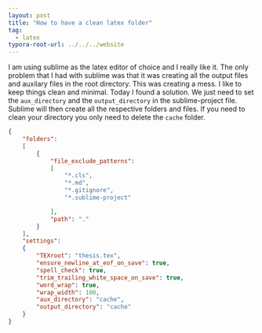 ```yaml
---
layout: post
title: "How to have a clean latex folder"
tag: 
  - latex
typora-root-url: ../../../website
---
```


I am using sublime as the latex editor of choice and I really like it. The only problem that I had with sublime was that it was creating all the output files and auxilary files in the root directory. This was creating a mess. I like to keep things clean and minimal. Today I found a solution. We just need to set the `aux_directory` and the `output_directory` in the sublime-project file. Sublime will then create all the respective folders and files. If you need to clean your directory you only need to delete the `cache` folder.

```json
{
	"folders":
	[
		{
			"file_exclude_patterns":
			[
				"*.cls",
				"*.md",
				"*.gitignore",
				"*.sublime-project"

			],
			"path": "."
		}
	],
	"settings":
	{
		"TEXroot": "thesis.tex",
		"ensure_newline_at_eof_on_save": true,
		"spell_check": true,
		"trim_trailing_white_space_on_save": true,
		"word_wrap": true,
		"wrap_width": 100,
		"aux_directory": "cache",
		"output_directory": "cache"
	}
}
```


